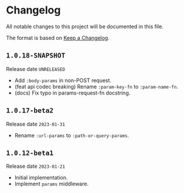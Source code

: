 # Changelog

All notable changes to this project will be documented in this file.

The format is based on [Keep a Changelog](https://keepachangelog.com/en/1.0.0/).

## `1.0.18-SNAPSHOT`

Release date `UNRELEASED`

- Add `:body-params` in non-POST request.
- (feat api codec breaking) Rename `:param-key-fn` to `:param-name-fn`.
- (docs) Fix typo in params-request-fn docstring.

## `1.0.17-beta2`

Release date `2023-01-31`

- Rename `:url-params` to `:path-or-query-params`.

## `1.0.12-beta1`

Release date `2023-01-21`

- Initial implementation.
- Implement `params` middleware.
